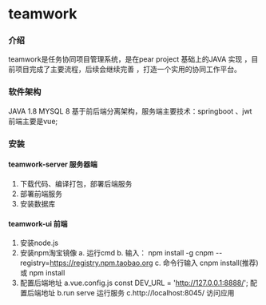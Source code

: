 # teamwork

### 介绍
teamwork是任务协同项目管理系统，是在pear project 基础上的JAVA 实现 ，目前项目完成了主要流程，后续会继续完善 ，打造一个实用的协同工作平台。

### 软件架构
JAVA 1.8
MYSQL 8
基于前后端分离架构，服务端主要技术：springboot 、jwt  前端主要是vue;


### 安装

#### teamwork-server 服务器端

1.  下载代码、编译打包，部署后端服务
2.  部署前端服务
3.  安装数据库

#### teamwork-ui 前端

1.  安装node.js
2.  安装npm淘宝镜像
 a.  运行cmd
 b.  输入： npm install -g cnpm --registry=https://registry.npm.taobao.org
 c.  命令行输入  cnpm install(推荐)  或  npm install
3. 配置后端地址
 a.vue.config.js    const DEV_URL = 'http://127.0.0.1:8888/'; 配置后端地址
 b.run serve 运行服务
 c.http://localhost:8045/ 访问应用 

